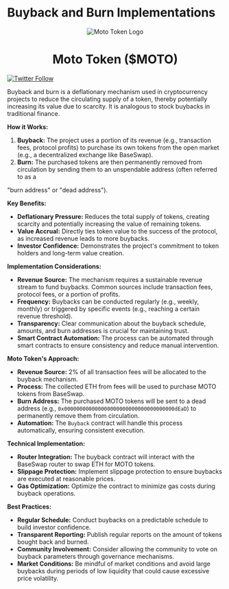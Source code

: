 # Buyback and Burn Implementations

<div style="text-align: center;">
  <img src="https://qgmvsvq5fn67imzt.public.blob.vercel-storage.com/logo-bulat/%24moto.svg" alt="Moto Token Logo" />
  <h1>Moto Token ($MOTO)</h1>
</div>

[![Twitter Follow](https://img.shields.io/twitter/follow/MatMotoFix_Pro?style=social)](https://twitter.com/MatMotoFix_Pro)

Buyback and burn is a deflationary mechanism used in cryptocurrency projects to reduce the circulating supply of a token, thereby potentially increasing its value due to scarcity. It is analogous to stock buybacks in traditional finance.

**How it Works:**
1.  **Buyback:** The project uses a portion of its revenue (e.g., transaction fees, protocol profits) to purchase its own tokens from the open market (e.g., a decentralized exchange like BaseSwap).
2.  **Burn:** The purchased tokens are then permanently removed from circulation by sending them to an unspendable address (often referred to as a 


"burn address" or "dead address").

**Key Benefits:**
-   **Deflationary Pressure:** Reduces the total supply of tokens, creating scarcity and potentially increasing the value of remaining tokens.
-   **Value Accrual:** Directly ties token value to the success of the protocol, as increased revenue leads to more buybacks.
-   **Investor Confidence:** Demonstrates the project's commitment to token holders and long-term value creation.

**Implementation Considerations:**
-   **Revenue Source:** The mechanism requires a sustainable revenue stream to fund buybacks. Common sources include transaction fees, protocol fees, or a portion of profits.
-   **Frequency:** Buybacks can be conducted regularly (e.g., weekly, monthly) or triggered by specific events (e.g., reaching a certain revenue threshold).
-   **Transparency:** Clear communication about the buyback schedule, amounts, and burn addresses is crucial for maintaining trust.
-   **Smart Contract Automation:** The process can be automated through smart contracts to ensure consistency and reduce manual intervention.

**Moto Token's Approach:**
-   **Revenue Source:** 2% of all transaction fees will be allocated to the buyback mechanism.
-   **Process:** The collected ETH from fees will be used to purchase MOTO tokens from BaseSwap.
-   **Burn Address:** The purchased MOTO tokens will be sent to a dead address (e.g., `0x000000000000000000000000000000000000dEaD`) to permanently remove them from circulation.
-   **Automation:** The `Buyback` contract will handle this process automatically, ensuring consistent execution.

**Technical Implementation:**
-   **Router Integration:** The buyback contract will interact with the BaseSwap router to swap ETH for MOTO tokens.
-   **Slippage Protection:** Implement slippage protection to ensure buybacks are executed at reasonable prices.
-   **Gas Optimization:** Optimize the contract to minimize gas costs during buyback operations.

**Best Practices:**
-   **Regular Schedule:** Conduct buybacks on a predictable schedule to build investor confidence.
-   **Transparent Reporting:** Publish regular reports on the amount of tokens bought back and burned.
-   **Community Involvement:** Consider allowing the community to vote on buyback parameters through governance mechanisms.
-   **Market Conditions:** Be mindful of market conditions and avoid large buybacks during periods of low liquidity that could cause excessive price volatility.

